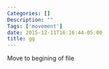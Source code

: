```yaml
---
Categories: []
Description: ""
Tags: ['movement']
date: 2015-12-11T16:16:44-05:00
title: gg
---
```


Move to begining of file

